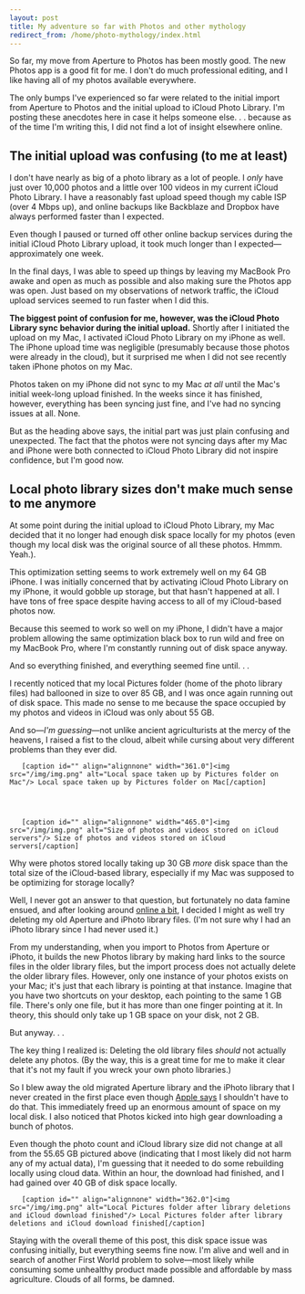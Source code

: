 ```yaml
---
layout: post
title: My adventure so far with Photos and other mythology
redirect_from: /home/photo-mythology/index.html
---
```

<p>So far, my move from Aperture to Photos has been mostly good. The new Photos app is a good fit for me. I don't do much professional editing, and I like having all of my photos available everywhere.</p>

<p>The only bumps I've experienced so far were related to the initial import from Aperture to Photos and the initial upload to iCloud Photo Library. I'm posting these anecdotes here in case it helps someone else. . . because as of the time I'm writing this, I did not find a lot of insight elsewhere online.</p>

<h2 id="theinitialuploadwasconfusingtomeatleast">The initial upload was confusing (to me at least)</h2>

<p>I don't have nearly as big of a photo library as a lot of people. I <em>only</em> have just over 10,000 photos and a little over 100 videos in my current iCloud Photo Library. I have a reasonably fast upload speed though my cable ISP (over 4 Mbps up), and online backups like Backblaze and Dropbox have always performed faster than I expected.</p>

<p>Even though I paused or turned off other online backup services during the initial iCloud Photo Library upload, it took much longer than I expected—approximately one week.</p>

<p>In the final days, I was able to speed up things by leaving my MacBook Pro awake and open as much as possible and also making sure the Photos app was open. Just based on my observations of network traffic, the iCloud upload services seemed to run faster when I did this.</p>

<p><strong>The biggest point of confusion for me, however, was the iCloud Photo Library sync behavior during the initial upload.</strong> Shortly after I initiated the upload on my Mac, I activated iCloud Photo Library on my iPhone as well. The iPhone upload time was negligible (presumably because those photos were already in the cloud), but it surprised me when I did not see recently taken iPhone photos on my Mac.</p>

<p>Photos taken on my iPhone did not sync to my Mac <em>at all</em> until the Mac's initial week-long upload finished. In the weeks since it has finished, however, everything has been syncing just fine, and I've had no syncing issues at all. None. </p>

<p>But as the heading above says, the initial part was just plain confusing and unexpected. The fact that the photos were not syncing days after my Mac and iPhone were both connected to iCloud Photo Library did not inspire confidence, but I'm good now.</p>

<h2 id="localphotolibrarysizesdontmakemuchsensetomeanymore">Local photo library sizes don't make much sense to me anymore</h2>

<p>At some point during the initial upload to iCloud Photo Library, my Mac decided that it no longer had enough disk space locally for my photos (even though my local disk was the original source of all these photos. Hmmm. Yeah.).</p>

<p>This optimization setting seems to work extremely well on my 64 GB iPhone. I was initially concerned that by activating iCloud Photo Library on my iPhone, it would gobble up storage, but that hasn't happened at all. I have tons of free space despite having access to all of my iCloud-based photos now.</p>

<p>Because this seemed to work so well on my iPhone, I didn't have a major problem allowing the same optimization black box to run wild and free on my MacBook Pro, where I'm constantly running out of disk space anyway. </p>

<p>And so everything finished, and everything seemed fine until. . .</p>

<p>I recently noticed that my local Pictures folder (home of the photo library files) had ballooned in size to over 85 GB, and I was once again running out of disk space. This made no sense to me because the space occupied by my photos and videos in iCloud was only about 55 GB. </p>

<p>And so—<em>I'm guessing</em>—not unlike ancient agriculturists at the mercy of the heavens, I raised a fist to the cloud, albeit while cursing about very different problems than they ever did. </p>
  
       [caption id="" align="alignnone" width="361.0"]<img src="/img/img.png" alt="Local space taken up by Pictures folder on Mac"/> Local space taken up by Pictures folder on Mac[/caption] 
  


  
       [caption id="" align="alignnone" width="465.0"]<img src="/img/img.png" alt="Size of photos and videos stored on iCloud servers"/> Size of photos and videos stored on iCloud servers[/caption] 
  

<p>Why were photos stored locally taking up 30 GB <em>more</em> disk space than the total size of the iCloud-based library, especially if my Mac was supposed to be optimizing for storage locally?</p>

<p>Well, I never got an answer to that question, but fortunately no data famine ensued, and after looking around <a href="http://apple.stackexchange.com/questions/180310/where-are-photos-stored-in-the-new-photos-app-after-importing-from-aperture">online a bit</a>, I decided I might as well try deleting my old Aperture and iPhoto library files. (I'm not sure why I had an iPhoto library since I had never used it.)</p>

<p>From my understanding, when you import to Photos from Aperture or iPhoto, it builds the new Photos library by making hard links to the source files in the older library files, but the import process does not actually delete the older library files. However, only one instance of your photos exists on your Mac; it's just that each library is pointing at that instance. Imagine that you have two shortcuts on your desktop, each pointing to the same 1 GB file. There's only one file, but it has more than one finger pointing at it. In theory, this should only take up 1 GB space on your disk, not 2 GB.</p>

<p>But anyway. . .</p>

<p>The key thing I realized is: Deleting the old library files <em>should</em> not actually delete any photos. (By the way, this is a great time for me to make it clear that it's not my fault if you wreck your own photo libraries.)</p>

<p>So I blew away the old migrated Aperture library and the iPhoto library that I never created in the first place even though <a href="https://support.apple.com/en-us/HT204476">Apple says</a> I shouldn't have to do that. This immediately freed up an enormous amount of space on my local disk. I also noticed that Photos kicked into high gear downloading a bunch of photos. </p>

<p>Even though the photo count and iCloud library size did not change at all from the 55.65 GB pictured above (indicating that I most likely did not harm any of my actual data), I'm guessing that it needed to do some rebuilding locally using cloud data. Within an hour, the download had finished, and I had gained over 40 GB of disk space locally.</p>
  
       [caption id="" align="alignnone" width="362.0"]<img src="/img/img.png" alt="Local Pictures folder after library deletions and iCloud download finished"/> Local Pictures folder after library deletions and iCloud download finished[/caption] 
  

<p>Staying with the overall theme of this post, this disk space issue was confusing initially, but everything seems fine now. I'm alive and well and in search of another First World problem to solve—most likely while consuming some unhealthy product made possible and affordable by mass agriculture. Clouds of all forms, be damned.</p>
